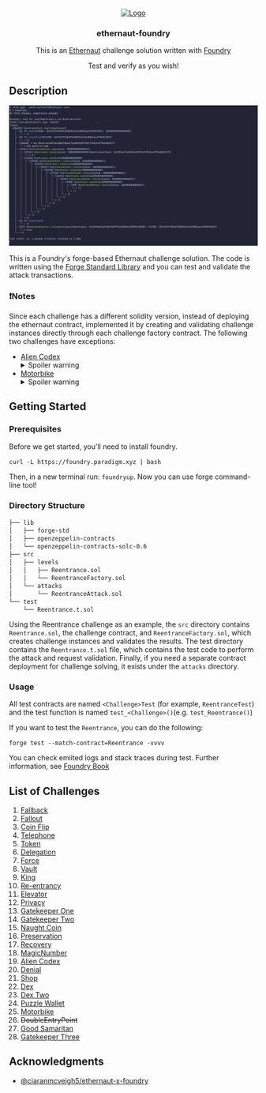 <!-- PROJECT LOGO -->
<br />
<div align="center">
  <a href="https://ethernaut.openzeppelin.com/">
    <img src="https://ethernaut.openzeppelin.com/imgs/BigLevel0.svg" alt="Logo">
  </a>
  <h3 align="center">ethernaut-foundry</h3>

  <p align="center">
    This is an <a href="https://ethernaut.openzeppelin.com/">Ethernaut</a> challenge solution written with <a href="https://github.com/foundry-rs/foundry">Foundry</a>
  </p>
  <p align="center">
    Test and verify as you wish!
  </p>
</div>


<!-- ABOUT THE PROJECT -->
## Description

![Product Name Screen Shot](img/demo.png)

This is a Foundry's forge-based Ethernaut challenge solution. The code is written using the [Forge Standard Library](https://github.com/foundry-rs/forge-std) and you can test and validate the attack transactions.



### ❗Notes

Since each challenge has a different solidity version, instead of deploying the ethernaut contract, implemented it by creating and validating challenge instances directly through each challenge factory contract. The following two challenges have exceptions:

- [Alien Codex](test/AlienCodex.t.sol)
  <details>
    <summary>Spoiler warning</summary>
      Since this challenge does not compile in solidity version 0.6 or later, loaded the bytecode compiled in version 0.5 directly into memory and created an instance using the create opcode.
  </details>
- [Motorbike](test/Motorbike.t.sol)
   <details>
    <summary>Spoiler warning</summary>
      The challenge is to verify that the contract instance is self-destructed, which is impossible to verify with a forge test because code deletion occurs after the transaction. Therefore, verified it by checking the balance.
   </details>



<!-- GETTING STARTED -->
## Getting Started

### Prerequisites

Before we get started, you'll need to install foundry.

```
curl -L https://foundry.paradigm.xyz | bash
```

Then, in a new terminal run: `foundryup`. Now you can use forge command-line tool!

### Directory Structure
```
├── lib
│   ├── forge-std
│   ├── openzeppelin-contracts
│   └── openzeppelin-contracts-solc-0.6
├── src
│   ├── levels
│   │   ├── Reentrance.sol
│   │   └── ReentranceFactory.sol
│   └── attacks
│       └── ReentranceAttack.sol
└── test
    └── Reentrance.t.sol
```

Using the Reentrance challenge as an example, the `src` directory contains `Reentrance.sol`, the challenge contract, and `ReentranceFactory.sol`, which creates challenge instances and validates the results. The test directory contains the `Reentrance.t.sol` file, which contains the test code to perform the attack and request validation. Finally, if you need a separate contract deployment for challenge solving, it exists under the `attacks` directory.

### Usage

All test contracts are named `<Challenge>Test` (for example, `ReentranceTest`) and the test function is named `test_<Challenge>()`(e.g. `test_Reentrance()`)

If you want to test the `Reentrance`, you can do the following:

```
forge test --match-contract=Reentrance -vvvv
```

You can check emiited logs and stack traces during test. Further information, see [Foundry Book](https://book.getfoundry.sh/)

## List of Challenges

1. [Fallback](test/Fallback.t.sol)
2. [Fallout](test/Fallout.t.sol)
3. [Coin Flip](test/CoinFlip.t.sol)
4. [Telephone](test/Telephone.t.sol)
5. [Token](test/Token.t.sol)
6. [Delegation](test/Delegation.t.sol)
7. [Force](test/Force.t.sol)
8. [Vault](test/Vault.t.sol)
9. [King](test/King.t.sol)
10. [Re-entrancy](test/Reentrance.t.sol)
11. [Elevator](test/Elevator.t.sol)
12. [Privacy](test/Privacy.t.sol)
13. [Gatekeeper One](test/GatekeeperOne.t.sol)
14. [Gatekeeper Two](test/GatekeeperTwo.t.sol)
15. [Naught Coin](test/NaughtCoin.t.sol)
16. [Preservation](test/Preservation.t.sol)
17. [Recovery](test/Recovery.t.sol)
18. [MagicNumber](test/MagicNum.t.sol)
19. [Alien Codex](test/AlienCodex.t.sol)
20. [Denial](test/Denial.t.sol)
21. [Shop](test/Shop.t.sol)
22. [Dex](test/Dex.t.sol)
23. [Dex Two](test/DexTwo.t.sol)
24. [Puzzle Wallet](test/PuzzleWallet.t.sol)
25. [Motorbike](test/Motorbike.t.sol)
26. ~~DoubleEntryPoint~~
27. [Good Samaritan](test/GoodSamaritan.t.sol)
28. [Gatekeeper Three](test/GatekeeperThree.t.sol)


## Acknowledgments

* [@ciaranmcveigh5/ethernaut-x-foundry](https://github.com/ciaranmcveigh5/ethernaut-x-foundry)
